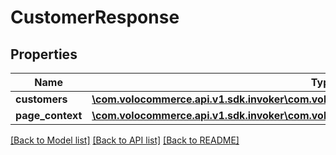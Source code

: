 # CustomerResponse

## Properties
Name | Type | Description | Notes
------------ | ------------- | ------------- | -------------
**customers** | [**\com.volocommerce.api.v1.sdk.invoker\com.volocommerce.api.v1.sdk.model\CustomerBean[]**](CustomerBean.md) |  | [optional] 
**page_context** | [**\com.volocommerce.api.v1.sdk.invoker\com.volocommerce.api.v1.sdk.model\PageContext**](PageContext.md) |  | [optional] 

[[Back to Model list]](../README.md#documentation-for-models) [[Back to API list]](../README.md#documentation-for-api-endpoints) [[Back to README]](../README.md)


